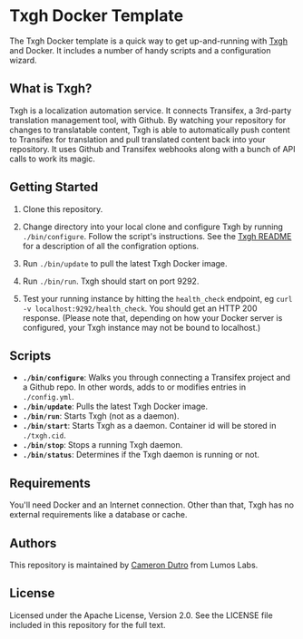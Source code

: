 Txgh Docker Template
====

The Txgh Docker template is a quick way to get up-and-running with [Txgh](https://github.com/lumoslabs/txgh) and Docker. It includes a number of handy scripts and a configuration wizard.

What is Txgh?
---

Txgh is a localization automation service. It connects Transifex, a 3rd-party translation management tool, with Github. By watching your repository for changes to translatable content, Txgh is able to automatically push content to Transifex for translation and pull translated content back into your repository. It uses Github and Transifex webhooks along with a bunch of API calls to work its magic.

Getting Started
---

1. Clone this repository.

2. Change directory into your local clone and configure Txgh by running `./bin/configure`. Follow the script's instructions. See the [Txgh README](https://github.com/lumoslabs/txgh#configuring-txgh) for a description of all the configration options.

3. Run `./bin/update` to pull the latest Txgh Docker image.

4. Run `./bin/run`. Txgh should start on port 9292.

5. Test your running instance by hitting the `health_check` endpoint, eg `curl -v localhost:9292/health_check`. You should get an HTTP 200 response. (Please note that, depending on how your Docker server is configured, your Txgh instance may not be bound to localhost.)

Scripts
---

* **`./bin/configure`**: Walks you through connecting a Transifex project and a Github repo. In other words, adds to or modifies entries in `./config.yml`.
* **`./bin/update`**: Pulls the latest Txgh Docker image.
* **`./bin/run`**: Starts Txgh (not as a daemon).
* **`./bin/start`**: Starts Txgh as a daemon. Container id will be stored in `./txgh.cid`.
* **`./bin/stop`**: Stops a running Txgh daemon.
* **`./bin/status`**: Determines if the Txgh daemon is running or not.

Requirements
---

You'll need Docker and an Internet connection. Other than that, Txgh has no external requirements like a database or cache.

Authors
---

This repository is maintained by [Cameron Dutro](https://github.com/camertron) from Lumos Labs.

License
---

Licensed under the Apache License, Version 2.0. See the LICENSE file included in this repository for the full text.